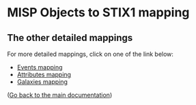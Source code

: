 # MISP Objects to STIX1 mapping



## The other detailed mappings

For more detailed mappings, click on one of the link below:
- [Events mapping](misp_events_to_stix1.md)
- [Attributes mapping](misp_attributes_to_stix1.md)
- [Galaxies mapping](misp_galaxies_to_stix1.md)

([Go back to the main documentation](README.md))
